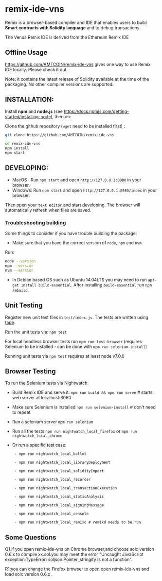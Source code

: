 # remix-ide-vns

Remix is a browser-based compiler and IDE that enables users to build **Smart contracts with Solidity language** and to debug transactions.

The Venus Remix IDE is derived from the Ethereum Remix IDE


## Offline Usage

https://github.com/AMTCOIN/remix-ide-vns gives one way to use Remix IDE locally. Please check it out.

Note: it contains the latest release of Solidity available at the time of the packaging. No other compiler versions are supported.


## INSTALLATION:

Install **npm** and **node.js** (see https://docs.npmjs.com/getting-started/installing-node), then do:

Clone the github repository (`wget` need to be installed first) :

```bash
git clone https://github.com/AMTCOIN/remix-ide-vns

cd remix-ide-vns
npm install
npm start
```

## DEVELOPING:

- MacOS  : Run `npm start` and open `http://127.0.0.1:8080` in your browser.
- Windows: Run `npm start` and open `http://127.0.0.1:8080/index` in your browser.

Then open your `text editor` and start developing.
The browser will automatically refresh when files are saved.


### Troubleshooting building

Some things to consider if you have trouble building the package:

- Make sure that you have the correct version of `node`, `npm` and `nvm`. 

Run:

```bash
node --version
npm --version
nvm --version
```

- In Debian based OS such as Ubuntu 14.04LTS you may need to run `apt-get install build-essential`. After installing `build-essential` run `npm rebuild`.

## Unit Testing

Register new unit test files in `test/index.js`.
The tests are written using [tape](https://www.npmjs.com/package/tape).

Run the unit tests via: `npm test`

For local headless browser tests run `npm run test-browser`
(requires Selenium to be installed - can be done with `npm run selenium-install`)

Running unit tests via `npm test` requires at least node v7.0.0

## Browser Testing

To run the Selenium tests via Nightwatch:

 - Build Remix IDE and serve it: `npm run build && npm run serve` # starts web server at localhost:8080
 - Make sure Selenium is installed `npm run selenium-install` # don't need to repeat
 - Run a selenium server `npm run selenium`
 - Run all the tests `npm run nightwatch_local_firefox` or `npm run nightwatch_local_chrome`
 - Or run a specific test case: 
 
		- npm run nightwatch_local_ballot
		
		- npm run nightwatch_local_libraryDeployment
		
		- npm run nightwatch_local_solidityImport
		
		- npm run nightwatch_local_recorder
		
		- npm run nightwatch_local_transactionExecution
		
		- npm run nightwatch_local_staticAnalysis
		
		- npm run nightwatch_local_signingMessage

		- npm run nightwatch_local_console
		
		- npm run nightwatch_local_remixd # remixd needs to be run

## Some Questions
Q1.if you open remix-ide-vns on Chrome browser,and choose solc version 0.6.x to compile xx.sol.you may meet the error "Uncaught JavaScript exception:TypeError: soljson.Pointer_stringify is not a function".

R1:you can change the Firefox browser to open open remix-ide-vns and load solc version 0.6.x .
